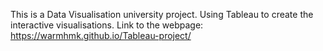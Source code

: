 This is a Data Visualisation university project.
Using Tableau to create the interactive visualisations.
Link to the webpage: https://warmhmk.github.io/Tableau-project/
